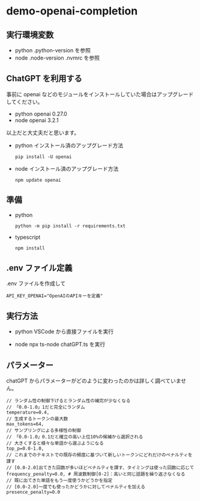 # demo-openai-completion

## 実行環境変数

- python .python-version を参照
- node .node-version .nvmrc を参照

## ChatGPT を利用する

事前に openai などのモジュールをインストールしていた場合はアップグレードしてください。

- python openai 0.27.0
- node openai 3.2.1

以上だと大丈夫だと思います。

- python インストール済のアップグレード方法

  ```
  pip install -U openai
  ```

- node インストール済のアップグレード方法

  ```
  npm update openai
  ```

## 準備

- python

  ```
  python -m pip install -r requirements.txt
  ```

- typescript
  ```
  npm install
  ```

## .env ファイル定義

.env ファイルを作成して

```
API_KEY_OPENAI="OpenAIのAPIキーを定義"
```

## 実行方法

- python
  VSCode から直接ファイルを実行

- node
  npx ts-node chatGPT.ts を実行

## パラメーター

chatGPT からパラメーターがどのように変わったのかは詳しく調べていません。

```
// ランダム性の制御下げるとランダム性の補完が少なくなる
// 「0.0-1.0」1だと完全にランダム
temperature=0.4,
// 生成するトークンの最大数
max_tokens=64,
// サンプリングによる多様性の制御
// 「0.0-1.0」0.1だと確立の高い上位10%の候補から選択される
// 大きくすると様々な単語から選ぶようになる
top_p=0.0-1.0,
// これまでのテキストでの既存の頻度に基づいて新しいトークンにどれだけのペナルティを課す
// [0.0-2.0]出てきた回数が多いほどペナルティを課す、タイミングは使った回数に応じて
frequency_penalty=0.0, # 周波数制御[0-2]：高いと同じ話題を繰り返さなくなる
// 既に出てきた単語をもう一度使うかどうかを指定
// [0.0-2.0]一度でも使ったかどうかに対してペナルティを加える
presence_penalty=0.0
```
